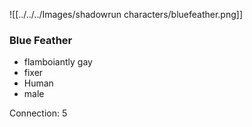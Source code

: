 ![[../../../Images/shadowrun characters/bluefeather.png]]
### Blue Feather
- flamboiantly gay
- fixer
- Human
- male

Connection: 5